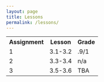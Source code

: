 ```yaml
---
layout: page
title: Lessons
permalink: /lessons/
---
```


<table>
    <tr>
     <th>Assignment</th>
     <th>Lesson</th>
     <th>Grade</th>
    </tr>

<tr>
        <td>
            1
        </td>
        <td>
            3.1-3.2
        </td>
        <td>
            .9/1
        </td>
    </tr>

<tr>

<tr>
        <td>
            2
        </td>
        <td>
            3.3-3.4
        </td>
        <td>
            n/a
        </td>
    </tr>

<tr>

<tr>
        <td>
            3
        </td>
        <td>
            3.5-3.6
        </td>
        <td>
            TBA
        </td>
    </tr>

<tr>

</table>
